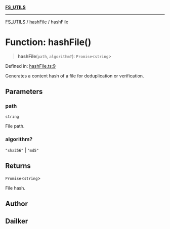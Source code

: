 [**FS_UTILS**](../../README.md)

***

[FS_UTILS](../../README.md) / [hashFile](../README.md) / hashFile

# Function: hashFile()

> **hashFile**(`path`, `algorithm?`): `Promise`\<`string`\>

Defined in: [hashFile.ts:9](https://github.com/dailker/everyutil/blob/7c30ec40bbb398255a9be572db0a537e8bcb9c11/src/fs/hashFile.ts#L9)

Generates a content hash of a file for deduplication or verification.

## Parameters

### path

`string`

File path.

### algorithm?

`"sha256"` | `"md5"`

## Returns

`Promise`\<`string`\>

File hash.

## Author

## Dailker
